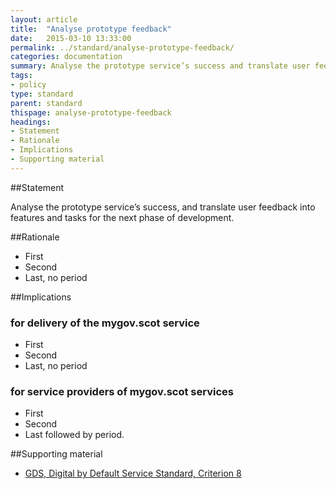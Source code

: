 ```yaml
---
layout: article
title:  "Analyse prototype feedback"
date:   2015-03-10 13:33:00
permalink: ../standard/analyse-prototype-feedback/ 
categories: documentation
summary: Analyse the prototype service’s success and translate user feedback into features and tasks for the next phase of development.
tags: 
- policy
type: standard
parent: standard
thispage: analyse-prototype-feedback
headings:
- Statement
- Rationale
- Implications
- Supporting material
---
```


##Statement

Analyse the prototype service’s success, and translate user feedback into features and tasks for the next phase of development.

##Rationale

* First
* Second
* Last, no period

##Implications

### for delivery of the mygov.scot service

* First
* Second
* Last, no period

### for service providers of mygov.scot services

* First
* Second
* Last followed by period.

##Supporting material

- [GDS, Digital by Default Service Standard, Criterion 8](https://www.gov.uk/service-manual/digital-by-default#criterion-8)

